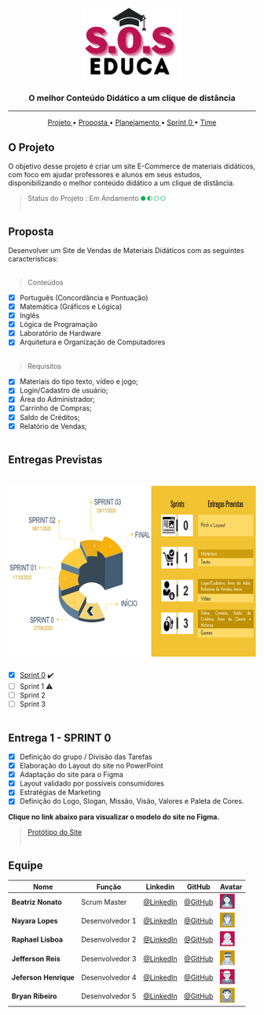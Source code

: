 
<p align="center">
      <img src="/Sprint_0/<Imagens/logo.png" width="200" height="150">
      <h3 align="center"> O melhor Conteúdo Didático a um clique de distância </h3>
<p align="center">


<hr>

<p align="center">
  <a href ="#o-projeto"> Projeto </a>  • 
  <a href ="#proposta"> Proposta </a>  • 
  <a href ="#entregas-previstas"> Planejamento </a>  • 
  <a href ="#entrega-1---sprint-0"> Sprint 0 </a>  • 
  <a href ="#equipe"> Time </a> 
</p>


## O Projeto
O objetivo desse projeto é criar um site E-Commerce de materiais didáticos, com foco em ajudar professores e alunos em seus estudos, disponibilizando o melhor conteúdo didático a um clique de distância.

> Status do Projeto : Em Andamento <img src = "/Sprint_0/<Imagens/status projeto.png" width="50" height="10" />
<br><br>

## Proposta

Desenvolver um Site de Vendas de Materiais Didáticos com as seguintes características:<br><br>

 > Conteúdos

 - [x] Português (Concordância e Pontuação)
 - [x] Matemática (Gráficos e Lógica)
 - [x] Inglês
 - [x] Lógica de Programação
 - [x] Laboratório de Hardware
 - [x] Arquitetura e Organização de Computadores <br><br>

 > Requisitos

 - [x]  Materiais do tipo texto, vídeo e jogo;
 - [x]  Login/Cadastro de usuário;
 - [x]  Área do Administrador;
 - [x]  Carrinho de Compras;
 - [x]  Saldo de Créditos;
 - [x]  Relatório de Vendas;<br><br>

## Entregas Previstas

<h1 align="center"> <img src = "/Sprint_0/<Imagens/planejamento.png" width="650" height="350" /></h1>

- [x] [Sprint 0](https://github.com/Grupo-1-2020-PI-FATEC-ADS/SOS-EDUCA/tree/master/Sprint_0) :heavy_check_mark:
- [ ] Sprint 1 :warning:
- [ ] Sprint 2
- [ ] Sprint 3<br><br>

## Entrega 1 - SPRINT 0

- [x] Definição do grupo / Divisão das Tarefas <br>
- [x] Elaboração do Layout do site no PowerPoint <br>
- [x]  Adaptação do site para o Figma <br>
- [x]  Layout validado por possíveis consumidores <br>
- [x]  Estratégias de Marketing <br>
- [x]  Definição do Logo, Slogan, Missão, Visão, Valores e Paleta de Cores.<br>

**Clique no link abaixo para visualizar o modelo do site no Figma.**  
> [Protótipo do Site](https://www.figma.com/proto/IxIHeo1bBkB5B3z1DoVQIN/PI-Fatec?node-id=1%3A7&scaling=scale-down-width&hide-ui=1)
<br><br>

## Equipe

|Nome|Função|Linkedin|GitHub|Avatar|
| -------- |-------- |-------- |-------- |-------- |
|**Beatriz Nonato**|Scrum Master|[@LinkedIn](https://www.linkedin.com/in/beatriz-nonato-aa11017a/)|[@GitHub](https://github.com/BeaNonato)|<img src = "/Sprint_0/<Imagens/Beatriz.png" width="30" height="30"/>|
|**Nayara Lopes**|Desenvolvedor 1| [@LinkedIn](https://www.linkedin.com/in/nayara-suelen-382420137/)|[@GitHub](https://github.com/NayDev)|<img src = "/Sprint_0/<Imagens/Nayara.png" width="30" height="30"/>|
|**Raphael Lisboa**|Desenvolvedor 2| [@LinkedIn](https://www.linkedin.com/in/raphael-lisboa-7b3597187/)|[@GitHub](https://github.com/raphaelprado)|<img src = "/Sprint_0/<Imagens/Raphael.png" width="30" height="30" />|
|**Jefferson Reis**|Desenvolvedor 3|[@LinkedIn](https://www.linkedin.com/in/jefferson-silva-94b94218)|[@GitHub](https://github.com/jeffersonrrs)|<img src = "/Sprint_0/<Imagens/jefferson.png" width="30" height="30" />|
|**Jeferson Henrique**|Desenvolvedor 4|[@LinkedIn](https://www.linkedin.com/in/jeferson-silva-249884149/)|[@GitHub](https://github.com/JefersonHenrique)|<img src = "/Sprint_0/<Imagens/Jeferson.png" width="30" height="30" />|
|**Bryan Ribeiro**|Desenvolvedor 5|[@LinkedIn](https://www.linkedin.com/in/bryanrribeiro/)|[@GitHub](https://github.com/BryanRibeiro)|<img src = "/Sprint_0/<Imagens/Bryan.png" width="30" height="30" />|

